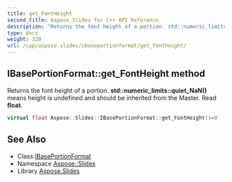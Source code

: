 ```yaml
---
title: get_FontHeight
second_title: Aspose.Slides for C++ API Reference
description: "Returns the font height of a portion. std::numeric_limits<float>::quiet_NaN() means height is undefined and should be inherited from the Master. Read float."
type: docs
weight: 339
url: /cpp/aspose.slides/ibaseportionformat/get_fontheight/
---
```

## IBasePortionFormat::get_FontHeight method


Returns the font height of a portion. **std::numeric_limits<float>::quiet_NaN()** means height is undefined and should be inherited from the Master. Read **float**.

```cpp
virtual float Aspose::Slides::IBasePortionFormat::get_FontHeight()=0
```

## See Also

* Class [IBasePortionFormat](../)
* Namespace [Aspose::Slides](../../)
* Library [Aspose.Slides](../../../)

